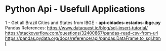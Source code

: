 # Python Api - Usefull Applications

1 - Get all Brazil Cities and States from IBGE - 
****api-cidades-estados-ibge.py****
Pandas References: 
https://www.dataquest.io/blog/sql-insert-tutorial/
https://stackoverflow.com/questions/32400867/pandas-read-csv-from-url
https://pandas.pydata.org/docs/reference/api/pandas.DataFrame.to_sql.html
